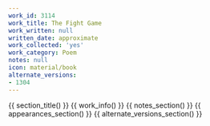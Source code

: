 ```yaml
---
work_id: 3114
work_title: The Fight Game
work_written: null
written_date: approximate
work_collected: 'yes'
work_category: Poem
notes: null
icon: material/book
alternate_versions:
- 1304
---
```


{{ section_title() }}
{{ work_info() }}
{{ notes_section() }}
{{ appearances_section() }}
{{ alternate_versions_section() }}